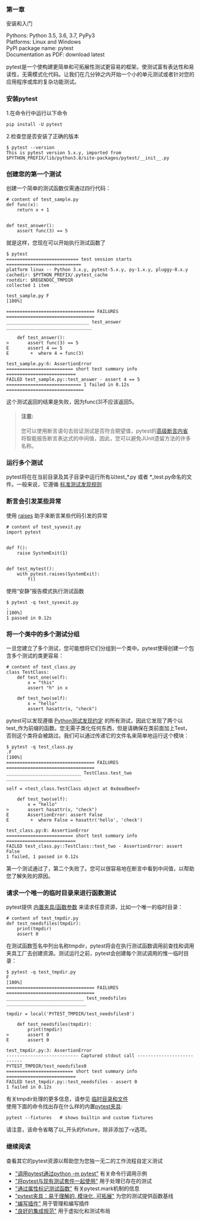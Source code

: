 ### 第一章

安装和入门

Pythons: Python 3.5, 3.6, 3.7, PyPy3  
Platforms: Linux and Windows  
PyPI package name: pytest  
Documentation as PDF: download latest  

pytest是一个使构建更简单和可拓展性测试更容易的框架。使测试富有表达性和易读性，无需模式化代码。让我们在几分钟之内开始一个小的单元测试或者针对您的应用程序或库的复杂功能测试。

### 安装pytest
1.在命令行中运行以下命令  
    
    pip install -U pytest  
    
2.检查您是否安装了正确的版本  

    $ pytest --version  
    This is pytest version 5.x.y, imported from $PYTHON_PREFIX/lib/python3.8/site-packages/pytest/__init__.py

### 创建您的第一个测试
创建一个简单的测试函数仅需通过四行代码：

    # content of test_sample.py
    def func(x):
        return x + 1


    def test_answer():
        assert func(3) == 5
就是这样，您现在可以开始执行测试函数了

    $ pytest
    =========================== test session starts ============================
    platform linux -- Python 3.x.y, pytest-5.x.y, py-1.x.y, pluggy-0.x.y
    cachedir: $PYTHON_PREFIX/.pytest_cache
    rootdir: $REGENDOC_TMPDIR
    collected 1 item
    
    test_sample.py F                                                     [100%]
    
    ================================= FAILURES =================================
    _______________________________ test_answer ________________________________
    
        def test_answer():
    >       assert func(3) == 5
    E       assert 4 == 5
    E        +  where 4 = func(3)
    
    test_sample.py:6: AssertionError
    ========================= short test summary info ==========================
    FAILED test_sample.py::test_answer - assert 4 == 5
    ============================ 1 failed in 0.12s =============================
这个测试返回的结果是失败，因为func(3)不应该返回5。

>#### 注意:  
>您可以使用断言语句去验证测试是否符合期望值，pytest的[高级断言内省](https://docs.python.org/3/reference/simple_stmts.html#the-assert-statement) 将智能报告断言表达式的中间值，因此，您可以避免JUnit遗留方法的许多名称。

### 运行多个测试
pytest将在在当前目录及其子目录中运行所有以test_*.py 或者 *_test.py命名的文件。一般来说，它遵循 [标准测试发现规则](http://doc.pytest.org/en/latest/goodpractices.html#test-discovery)

### 断言会引发某些异常
使用 [raises](https://docs.pytest.org/en/latest/assert.html#assertraises) 助手来断言某些代码引发的异常

    # content of test_sysexit.py
    import pytest
    
    
    def f():
        raise SystemExit(1)
    
    
    def test_mytest():
        with pytest.raises(SystemExit):
            f()
使用“安静”报告模式执行测试函数

    $ pytest -q test_sysexit.py
    .                                                                    [100%]
    1 passed in 0.12s

### 将一个类中的多个测试分组
一旦您建立了多个测试，您可能想将它们分组到一个类中。pytest使得创建一个包含多个测试的类更容易：

    # content of test_class.py
    class TestClass:
        def test_one(self):
            x = "this"
            assert "h" in x
    
        def test_two(self):
            x = "hello"
            assert hasattr(x, "check")
pytest可以发现遵循 [Python测试发现约定](https://docs.pytest.org/en/latest/goodpractices.html#test-discovery) 的所有测试，因此它发现了两个以test_作为前缀的函数。您无需子类化任何东西，但是请确保在类前面加上Test，否则这个类将会被跳过。我们可以通过传递它的文件名来简单地运行这个模块：

    $ pytest -q test_class.py
    .F                                                                   [100%]
    ================================= FAILURES =================================
    ____________________________ TestClass.test_two ____________________________
    
    self = <test_class.TestClass object at 0xdeadbeef>
    
        def test_two(self):
            x = "hello"
    >       assert hasattr(x, "check")
    E       AssertionError: assert False
    E        +  where False = hasattr('hello', 'check')
    
    test_class.py:8: AssertionError
    ========================= short test summary info ==========================
    FAILED test_class.py::TestClass::test_two - AssertionError: assert False
    1 failed, 1 passed in 0.12s
第一个测试通过了，第二个失败了。您可以很容易地在断言中看到中间值，以帮助您了解失败的原因。

### 请求一个唯一的临时目录来进行函数测试
pytest提供 [内置夹具/函数参数](https://docs.pytest.org/en/latest/builtin.html) 来请求任意资源，比如一个唯一的临时目录：

    # content of test_tmpdir.py
    def test_needsfiles(tmpdir):
        print(tmpdir)
        assert 0
在测试函数签名中列出名称tmpdir，pytest将会在执行测试函数调用前查找和调用夹具工厂去创建资源。测试运行之前，pytest会创建每个测试调用的惟一临时目录：

    $ pytest -q test_tmpdir.py
    F                                                                    [100%]
    ================================= FAILURES =================================
    _____________________________ test_needsfiles ______________________________
    
    tmpdir = local('PYTEST_TMPDIR/test_needsfiles0')
    
        def test_needsfiles(tmpdir):
            print(tmpdir)
    >       assert 0
    E       assert 0
    
    test_tmpdir.py:3: AssertionError
    --------------------------- Captured stdout call ---------------------------
    PYTEST_TMPDIR/test_needsfiles0
    ========================= short test summary info ==========================
    FAILED test_tmpdir.py::test_needsfiles - assert 0
    1 failed in 0.12s
有关tmpdir处理的更多信息，请参见 [临时目录和文件](https://docs.pytest.org/en/latest/tmpdir.html#tmpdir-handling)  
使用下面的命令找出存在什么样的内置[pytest夹具](https://docs.pytest.org/en/latest/fixture.html#fixtures):  

    pytest --fixtures   # shows builtin and custom fixtures
请注意，该命令省略了以_开头的fixture，除非添加了-v选项。

### 继续阅读
查看其它的pytest资源以帮助您为您独一无二的工作流程自定义测试  
* ["调用pytest通过python -m pytest"](https://docs.pytest.org/en/latest/usage.html#cmdline) 有关命令行调用示例
* ["将pytest与现有测试套件一起使用"](https://docs.pytest.org/en/latest/existingtestsuite.html#existingtestsuite) 用于处理已存在的测试
* ["通过属性标记测试函数"](https://docs.pytest.org/en/latest/mark.html#mark) 有关pytest.mark机制的信息
* ["pytest夹具：易于理解的, 模块化, 可拓展"](https://docs.pytest.org/en/latest/fixture.html#fixtures) 为您的测试提供函数基线
* ["编写插件"](https://docs.pytest.org/en/latest/writing_plugins.html#plugins) 用于管理和编写插件
* ["良好的集成规范"](https://docs.pytest.org/en/latest/goodpractices.html#goodpractices) 用于虚拟化和测试布局



